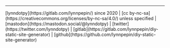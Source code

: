 ---

<p id="footer">[lynndotpy](https://gitlab.com/lynnpepin/) since 2020 | [cc by-nc-sa](https://creativecommons.org/licenses/by-nc-sa/4.0/) unless specified | [mastodon](https://mastodon.social/@lynndotpy) | [twitter](https://twitter.com/lynndotpy) | [gitlab](https://gitlab.com/lynnpepin/diy-static-site-generator) | [github](https://github.com/lynnpepin/diy-static-site-generator)</p>
